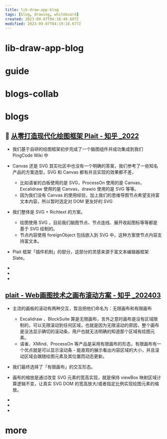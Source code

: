 ```yaml
---
title: lib-draw-app-blog
tags: [blog, drawing, whiteboard]
created: 2023-09-07T04:18:49.697Z
modified: 2023-09-07T04:19:18.677Z
---
```


# lib-draw-app-blog

# guide

# blogs-collab

# blogs

## 🚀 [从零打造现代化绘图框架 Plait - 知乎 _2022](https://zhuanlan.zhihu.com/p/609592474)

- 我们基于自研的绘图框架初步完成了一个脑图组件并成功集成到我们 PingCode Wiki 中
- Canvas 还是 SVG 其实社区中也没有一个明确的答案，我们参考了一些知名产品的方案选型，SVG 和 Canvas 都有并且实现的效果都不差，
  - 比如语雀的白板使用的是 SVG，ProcessOn 使用的是 Canvas，Excalidraw 使用的是 Canvas，drawio 使用的是 SVG 等等。
  - 因为我们没有 Canvas 的使用经验，加上我们的思维导图节点希望支持富文本内容，所以暂时选定对 DOM 更友好的 SVG
- 我们整体是 SVG + Richtext 的方案。
  - 绘图使用 SVG ，目前我们脑图节点、节点连线、展开收起图标等等都是基于 SVG 绘制的。
  - 节点内容使用 foreignObject 包括嵌入到 SVG 中，这种方案使节点内容支持富文本。

- Plait 框架「插件机制」的部分，这部分的灵感来源于富文本编辑器框架 Slate。

- 
- 
- 

## [plait - Web画图技术之画布滚动方案 - 知乎 _202403](https://zhuanlan.zhihu.com/p/688702380)

- 主流的画板的滚动有两种交互，暂且把他们命名为：无限画布和有限画布
  - Excalidraw 、BlockSuite 算是无限画布，言外之意时画布是没有区域限制的，可以无限滚动到任何区域，也就是因为无限滚动的原因，整个画布是没法显示确切的滚动条，用户也就无法明确的知道那个区域有绘图元素。
  - 语雀、XMind、ProcessOn 等产品是采用有限画布的形态，有限画布有一个优点就是可以显示滚动条 - 能直观的展示看出内容区域的大小，并且滚动区域会跟随绘图元素及其位置而动态更新。
- 我们最终选择了「有限画布」的交互形态。

- 画布的缩放是通过改变 SVG 元素的宽高实现，就是保持 viewBox 映射区域计算逻辑不变，让真实 SVG DOM 的宽高放大/或者指定比例实现绘图元素的缩放。

- 
- 
- 

# more
